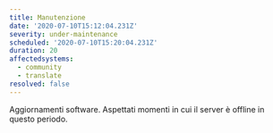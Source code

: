 ```yaml
---
title: Manutenzione  
date: '2020-07-10T15:12:04.231Z'  
severity: under-maintenance  
scheduled: '2020-07-10T15:20:04.231Z'  
duration: 20  
affectedsystems:
  - community
  - translate
resolved: false
---
```

Aggiornamenti software. Aspettati momenti in cui il server è offline in
questo periodo.

<!--- language code: it -->
